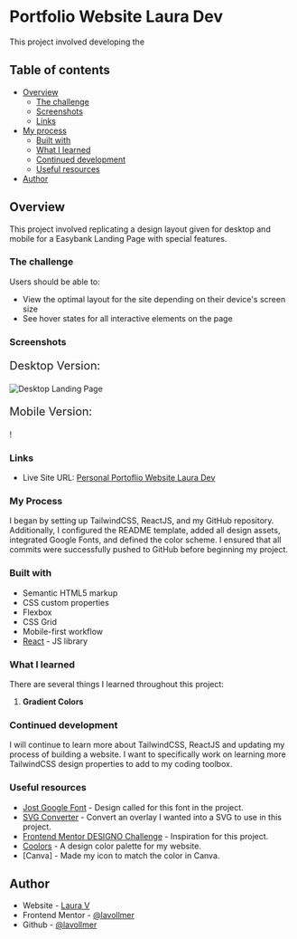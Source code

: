 # Portfolio Website Laura Dev

This project involved developing the

## Table of contents

- [Overview](#overview)
  - [The challenge](#the-challenge)
  - [Screenshots](#screenshots)
  - [Links](#links)
- [My process](#my-process)
  - [Built with](#built-with)
  - [What I learned](#what-i-learned)
  - [Continued development](#continued-development)
  - [Useful resources](#useful-resources)
- [Author](#author)

## Overview

This project involved replicating a design layout given for desktop and mobile for a Easybank Landing Page with special features.

### The challenge

Users should be able to:

- View the optimal layout for the site depending on their device's screen size
- See hover states for all interactive elements on the page

### Screenshots

<p style="font-size:20px;">Desktop Version:</p>

![Desktop Landing Page](./src/assets/MainPageDesktop.png)

<p style="font-size:20px;">Mobile Version:</p>

!

### Links

- Live Site URL: [Personal Portoflio Website Laura Dev]()

### My Process

I began by setting up TailwindCSS, ReactJS, and my GitHub repository. Additionally, I configured the README template, added all design assets, integrated Google Fonts, and defined the color scheme. I ensured that all commits were successfully pushed to GitHub before beginning my project.

### Built with

- Semantic HTML5 markup
- CSS custom properties
- Flexbox
- CSS Grid
- Mobile-first workflow
- [React](https://reactjs.org/) - JS library

### What I learned

There are several things I learned throughout this project:

1. **Gradient Colors**

### Continued development

I will continue to learn more about TailwindCSS, ReactJS and updating my process of building a website. I want to specifically work on learning more TailwindCSS design properties to add to my coding toolbox.

### Useful resources

- [Jost Google Font](https://fonts.google.com/selection) - Design called for this font in the project.
- [SVG Converter](https://jakearchibald.github.io/svgomg/) - Convert an overlay I wanted into a SVG to use in this project.
- [Frontend Mentor DESIGNO Challenge](https://www.frontendmentor.io/challenges/designo-multipage-website-G48K6rfUT) - Inspiration for this project.
- [Coolors](https://coolors.co/98574d-e37d67-d2d3cf-eaac9d-b7b5b1-d9816f-fefefe) - A design color palette for my website.
- [Canva] - Made my icon to match the color in Canva.

## Author

- Website - [Laura V](www.lauradeveloper.com)
- Frontend Mentor - [@lavollmer](https://www.frontendmentor.io/profile/lavollmer)
- Github - [@lavollmer](https://github.com/lavollmer)
